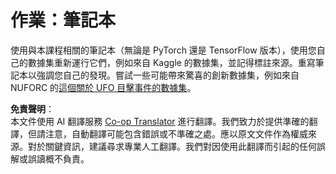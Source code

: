 <!--
CO_OP_TRANSLATOR_METADATA:
{
  "original_hash": "cdc1f2e631f055f3473b36d18e4760b3",
  "translation_date": "2025-08-24T21:47:04+00:00",
  "source_file": "lessons/5-NLP/13-TextRep/assignment.md",
  "language_code": "tw"
}
-->
# 作業：筆記本

使用與本課程相關的筆記本（無論是 PyTorch 還是 TensorFlow 版本），使用您自己的數據集重新運行它們，例如來自 Kaggle 的數據集，並記得標註來源。重寫筆記本以強調您自己的發現。嘗試一些可能帶來驚喜的創新數據集，例如來自 NUFORC 的[這個關於 UFO 目擊事件的數據集](https://www.kaggle.com/datasets/NUFORC/ufo-sightings)。

**免責聲明**：  
本文件使用 AI 翻譯服務 [Co-op Translator](https://github.com/Azure/co-op-translator) 進行翻譯。我們致力於提供準確的翻譯，但請注意，自動翻譯可能包含錯誤或不準確之處。應以原文文件作為權威來源。對於關鍵資訊，建議尋求專業人工翻譯。我們對因使用此翻譯而引起的任何誤解或誤讀概不負責。